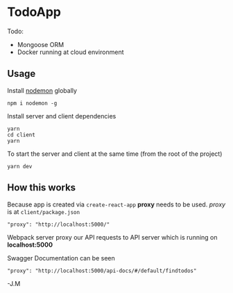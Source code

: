 # TodoApp

Todo:
- Mongoose ORM
- Docker running at cloud environment
## Usage

Install [nodemon](https://github.com/remy/nodemon) globally

```
npm i nodemon -g
```

Install server and client dependencies

```
yarn
cd client
yarn
```

To start the server and client at the same time (from the root of the project)

```
yarn dev
```

## How this works

Because app is created via `create-react-app` **proxy** needs to be used. _proxy_ is at `client/package.json`

```
"proxy": "http://localhost:5000/"
```

Webpack server proxy our API requests to API server which is running on **localhost:5000**

Swagger Documentation can be seen

```
"proxy": "http://localhost:5000/api-docs/#/default/findtodos"
```

-J.M
